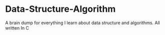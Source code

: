 # Data-Structure-Algorithm
A brain dump for everything I learn about data structure and algorithms. All written In C
